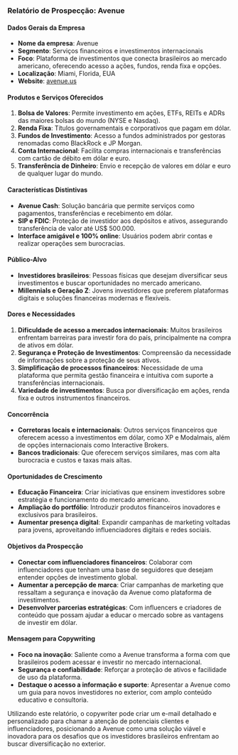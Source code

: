 ### Relatório de Prospecção: Avenue

#### Dados Gerais da Empresa
- **Nome da empresa**: Avenue
- **Segmento**: Serviços financeiros e investimentos internacionais
- **Foco**: Plataforma de investimentos que conecta brasileiros ao mercado americano, oferecendo acesso a ações, fundos, renda fixa e opções.
- **Localização**: Miami, Florida, EUA
- **Website**: [avenue.us](http://www.avenue.us)

#### Produtos e Serviços Oferecidos
1. **Bolsa de Valores**: Permite investimento em ações, ETFs, REITs e ADRs das maiores bolsas do mundo (NYSE e Nasdaq).
2. **Renda Fixa**: Títulos governamentais e corporativos que pagam em dólar.
3. **Fundos de Investimento**: Acesso a fundos administrados por gestoras renomadas como BlackRock e JP Morgan.
4. **Conta Internacional**: Facilita compras internacionais e transferências com cartão de débito em dólar e euro.
5. **Transferência de Dinheiro**: Envio e recepção de valores em dólar e euro de qualquer lugar do mundo.

#### Características Distintivas
- **Avenue Cash**: Solução bancária que permite serviços como pagamentos, transferências e recebimento em dólar.
- **SIP e FDIC**: Proteção de investidor aos depósitos e ativos, assegurando transferência de valor até US$ 500.000.
- **Interface amigável e 100% online**: Usuários podem abrir contas e realizar operações sem burocracias.

#### Público-Alvo
- **Investidores brasileiros**: Pessoas físicas que desejam diversificar seus investimentos e buscar oportunidades no mercado americano.
- **Millennials e Geração Z**: Jovens investidores que preferem plataformas digitais e soluções financeiras modernas e flexíveis.

#### Dores e Necessidades
1. **Dificuldade de acesso a mercados internacionais**: Muitos brasileiros enfrentam barreiras para investir fora do país, principalmente na compra de ativos em dólar.
2. **Segurança e Proteção de Investimentos**: Compreensão da necessidade de informações sobre a proteção de seus ativos.
3. **Simplificação de processos financeiros**: Necessidade de uma plataforma que permita gestão financeira e intuitiva com suporte a transferências internacionais.
4. **Variedade de investimentos**: Busca por diversificação em ações, renda fixa e outros instrumentos financeiros.

#### Concorrência
- **Corretoras locais e internacionais**: Outros serviços financeiros que oferecem acesso a investimentos em dólar, como XP e Modalmais, além de opções internacionais como Interactive Brokers.
- **Bancos tradicionais**: Que oferecem serviços similares, mas com alta burocracia e custos e taxas mais altas.

#### Oportunidades de Crescimento
- **Educação Financeira**: Criar iniciativas que ensinem investidores sobre estratégia e funcionamento do mercado americano.
- **Ampliação do portfólio**: Introduzir produtos financeiros inovadores e exclusivos para brasileiros.
- **Aumentar presença digital**: Expandir campanhas de marketing voltadas para jovens, aproveitando influenciadores digitais e redes sociais.

#### Objetivos da Prospecção
- **Conectar com influenciadores financeiros**: Colaborar com influenciadores que tenham uma base de seguidores que desejam entender opções de investimento global.
- **Aumentar a percepção de marca**: Criar campanhas de marketing que ressaltam a segurança e inovação da Avenue como plataforma de investimentos.
- **Desenvolver parcerias estratégicas**: Com influencers e criadores de conteúdo que possam ajudar a educar o mercado sobre as vantagens de investir em dólar.

#### Mensagem para Copywriting
- **Foco na inovação**: Saliente como a Avenue transforma a forma com que brasileiros podem acessar e investir no mercado internacional.
- **Segurança e confiabilidade**: Reforçar a proteção de ativos e facilidade de uso da plataforma.
- **Destaque o acesso a informação e suporte**: Apresentar a Avenue como um guia para novos investidores no exterior, com amplo conteúdo educativo e consultoria.

Utilizando este relatório, o copywriter pode criar um e-mail detalhado e personalizado para chamar a atenção de potenciais clientes e influenciadores, posicionando a Avenue como uma solução viável e inovadora para os desafios que os investidores brasileiros enfrentam ao buscar diversificação no exterior.